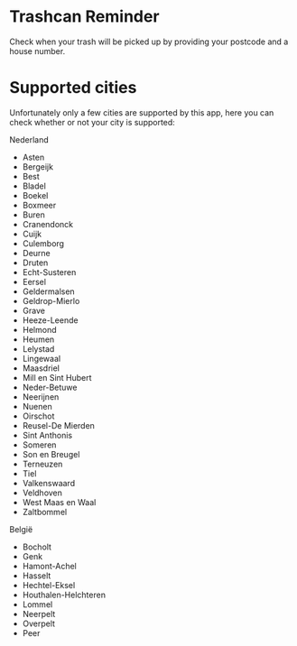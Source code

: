 # Trashcan Reminder
Check when your trash will be picked up by providing your postcode and a house number.

# Supported cities
Unfortunately only a few cities are supported by this app, here you can check whether or not your city is supported:


Nederland

- Asten
- Bergeijk
- Best
- Bladel
- Boekel
- Boxmeer
- Buren
- Cranendonck
- Cuijk
- Culemborg
- Deurne
- Druten
- Echt-Susteren
- Eersel
- Geldermalsen
- Geldrop-Mierlo
- Grave
- Heeze-Leende
- Helmond
- Heumen
- Lelystad
- Lingewaal
- Maasdriel
- Mill en Sint Hubert
- Neder-Betuwe
- Neerijnen
- Nuenen
- Oirschot
- Reusel-De Mierden
- Sint Anthonis
- Someren
- Son en Breugel
- Terneuzen
- Tiel
- Valkenswaard
- Veldhoven
- West Maas en Waal
- Zaltbommel

België

- Bocholt
- Genk
- Hamont-Achel
- Hasselt
- Hechtel-Eksel
- Houthalen-Helchteren
- Lommel
- Neerpelt
- Overpelt
- Peer

